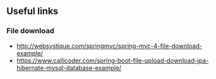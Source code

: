 ## Useful links

### File download
- http://websystique.com/springmvc/spring-mvc-4-file-download-example/
- https://www.callicoder.com/spring-boot-file-upload-download-jpa-hibernate-mysql-database-example/
